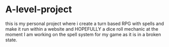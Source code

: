 # A-level-project

this is my personal project where i create a turn based RPG with spells and make it run within a website and HOPEFULLY a dice roll mechanic at the moment I am working on the spell system for my game as it is in a broken state.
